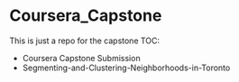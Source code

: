 # Coursera_Capstone
 This is just a repo for the capstone
 TOC:
 
* Coursera Capstone Submission
* Segmenting-and-Clustering-Neighborhoods-in-Toronto

